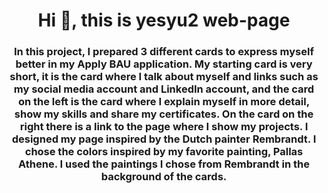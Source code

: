 <h1 align="center">Hi 👋, this is yesyu2 web-page</h1>
<h3 align="center">In this project, I prepared 3 different cards to express myself better in my Apply BAU application. My starting card is very short, it is the card where I talk about myself and links such as my social media account and LinkedIn account, and the card on the left is the card where I explain myself in more detail, show my skills and share my certificates. On the card on the right there is a link to the page where I show my projects. I designed my page inspired by the Dutch painter Rembrandt. I chose the colors inspired by my favorite painting, Pallas Athene. I used the paintings I chose from Rembrandt in the background of the cards.</h3>



